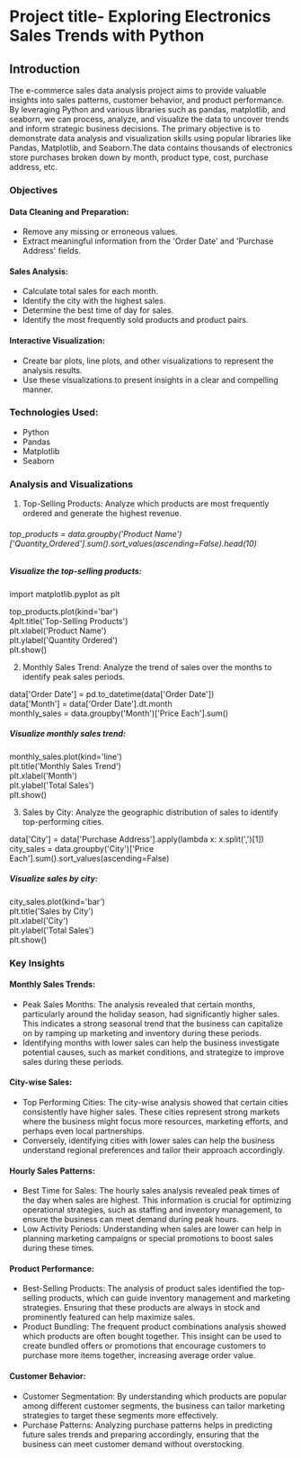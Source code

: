 # Project title- Exploring Electronics Sales Trends with Python

## Introduction

The e-commerce sales data analysis project aims to provide valuable insights into sales patterns, customer behavior, and product performance. By leveraging Python and various libraries such as pandas, matplotlib, and seaborn, we can process, analyze, and visualize the data to uncover trends and inform strategic business decisions. The primary objective is to demonstrate data analysis and visualization skills using popular libraries like Pandas, Matplotlib, and Seaborn.The data contains thousands of electronics store purchases broken down by month, product type, cost, purchase address, etc.

### Objectives
#### Data Cleaning and Preparation:
- Remove any missing or erroneous values.
- Extract meaningful information from the 'Order Date' and 'Purchase Address' fields.

#### Sales Analysis:
- Calculate total sales for each month.
- Identify the city with the highest sales.
- Determine the best time of day for sales.
- Identify the most frequently sold products and product pairs.

#### Interactive Visualization:
- Create bar plots, line plots, and other visualizations to represent the analysis results.
- Use these visualizations to present insights in a clear and compelling manner.

### Technologies Used: 
- Python 
- Pandas
- Matplotlib
- Seaborn

### Analysis and Visualizations
1. Top-Selling Products:
Analyze which products are most frequently ordered and generate the highest revenue.

###### top_products = data.groupby('Product Name')['Quantity_Ordered'].sum().sort_values(ascending=False).head(10)

##### Visualize the top-selling products:

import matplotlib.pyplot as plt <br>

top_products.plot(kind='bar') <br>
4plt.title('Top-Selling Products') <br>
plt.xlabel('Product Name') <br>
plt.ylabel('Quantity Ordered') <br>
plt.show()

2. Monthly Sales Trend:
Analyze the trend of sales over the months to identify peak sales periods.

data['Order Date'] = pd.to_datetime(data['Order Date']) <br>
data['Month'] = data['Order Date'].dt.month <br>
monthly_sales = data.groupby('Month')['Price Each'].sum() <br>

##### Visualize monthly sales trend:
monthly_sales.plot(kind='line') <br>
plt.title('Monthly Sales Trend') <br>
plt.xlabel('Month') <br>
plt.ylabel('Total Sales') <br>
plt.show()

3. Sales by City:
Analyze the geographic distribution of sales to identify top-performing cities.

data['City'] = data['Purchase Address'].apply(lambda x: x.split(',')[1]) <br>
city_sales = data.groupby('City')['Price Each'].sum().sort_values(ascending=False) 

##### Visualize sales by city:
city_sales.plot(kind='bar') <br>
plt.title('Sales by City') <br>
plt.xlabel('City') <br>
plt.ylabel('Total Sales') <br>
plt.show()


### Key Insights
#### Monthly Sales Trends:

- Peak Sales Months: The analysis revealed that certain months, particularly around the holiday season, had significantly higher sales. This indicates a strong seasonal trend that the business can capitalize on by ramping up marketing and inventory during these periods.
- Identifying months with lower sales can help the business investigate potential causes, such as market conditions, and strategize to improve sales during these periods.

#### City-wise Sales:

- Top Performing Cities: The city-wise analysis showed that certain cities consistently have higher sales. These cities represent strong markets where the business might focus more resources, marketing efforts, and perhaps even local partnerships.
- Conversely, identifying cities with lower sales can help the business understand regional preferences and tailor their approach accordingly.

#### Hourly Sales Patterns:

- Best Time for Sales: The hourly sales analysis revealed peak times of the day when sales are highest. This information is crucial for optimizing operational strategies, such as staffing and inventory management, to ensure the business can meet demand during peak hours.
- Low Activity Periods: Understanding when sales are lower can help in planning marketing campaigns or special promotions to boost sales during these times.

#### Product Performance:

- Best-Selling Products: The analysis of product sales identified the top-selling products, which can guide inventory management and marketing strategies. Ensuring that these products are always in stock and prominently featured can help maximize sales.
- Product Bundling: The frequent product combinations analysis showed which products are often bought together. This insight can be used to create bundled offers or promotions that encourage customers to purchase more items together, increasing average order value.

#### Customer Behavior:

- Customer Segmentation: By understanding which products are popular among different customer segments, the business can tailor marketing strategies to target these segments more effectively.
- Purchase Patterns: Analyzing purchase patterns helps in predicting future sales trends and preparing accordingly, ensuring that the business can meet customer demand without overstocking.


